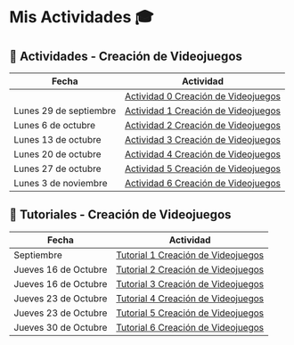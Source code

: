 # Mis Actividades  🎓

## 📅 Actividades - Creación de Videojuegos

| Fecha | Actividad |
|-------|-----------|
|  | [Actividad 0  Creación de Videojuegos](/actividades/actividad-0) |
| Lunes 29 de septiembre | [Actividad 1  Creación de Videojuegos](/actividades/actividad-1) |
| Lunes 6 de octubre | [Actividad 2  Creación de Videojuegos](/actividades/actividad-2) |
| Lunes 13 de octubre | [Actividad 3  Creación de Videojuegos](/actividades/actividad-3) |
| Lunes 20 de octubre | [Actividad 4  Creación de Videojuegos](/actividades/actividad-4) |
| Lunes 27 de octubre | [Actividad 5  Creación de Videojuegos](/actividades/actividad-5) |
| Lunes 3 de noviembre | [Actividad 6  Creación de Videojuegos](/actividades/actividad-6) |
## 📅 Tutoriales - Creación de Videojuegos
| Fecha | Actividad |
|-------|-----------|
| Septiembre | [Tutorial 1  Creación de Videojuegos](/tutoriales/tutorial1) |
| Jueves 16 de Octubre | [Tutorial 2  Creación de Videojuegos](/tutoriales/tutoriales2) |
| Jueves 16 de Octubre | [Tutorial 3  Creación de Videojuegos](/tutoriales/tutorial3) |
| Jueves 23 de Octubre | [Tutorial 4  Creación de Videojuegos](/tutoriales/tutorial4) |
| Jueves 23 de Octubre | [Tutorial 5  Creación de Videojuegos](/tutoriales/tutorial5) |
| Jueves 30 de Octubre | [Tutorial 6  Creación de Videojuegos](/tutoriales/tutorial6) |
